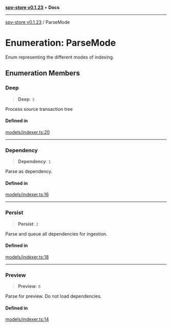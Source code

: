 [**spv-store v0.1.23**](../README.md) • **Docs**

***

[spv-store v0.1.23](../globals.md) / ParseMode

# Enumeration: ParseMode

Enum representing the different modes of indexing.

## Enumeration Members

### Deep

> **Deep**: `3`

Process source transaction tree

#### Defined in

[models/indexer.ts:20](https://github.com/bitcoin-sv/spv-store/blob/63abe80bc44b9b9c7e00ccf1d6227aea5ee85646/src/models/indexer.ts#L20)

***

### Dependency

> **Dependency**: `1`

Parse as dependency.

#### Defined in

[models/indexer.ts:16](https://github.com/bitcoin-sv/spv-store/blob/63abe80bc44b9b9c7e00ccf1d6227aea5ee85646/src/models/indexer.ts#L16)

***

### Persist

> **Persist**: `2`

Parse and queue all dependencies for ingestion.

#### Defined in

[models/indexer.ts:18](https://github.com/bitcoin-sv/spv-store/blob/63abe80bc44b9b9c7e00ccf1d6227aea5ee85646/src/models/indexer.ts#L18)

***

### Preview

> **Preview**: `0`

Parse for preview. Do not load dependencies.

#### Defined in

[models/indexer.ts:14](https://github.com/bitcoin-sv/spv-store/blob/63abe80bc44b9b9c7e00ccf1d6227aea5ee85646/src/models/indexer.ts#L14)
